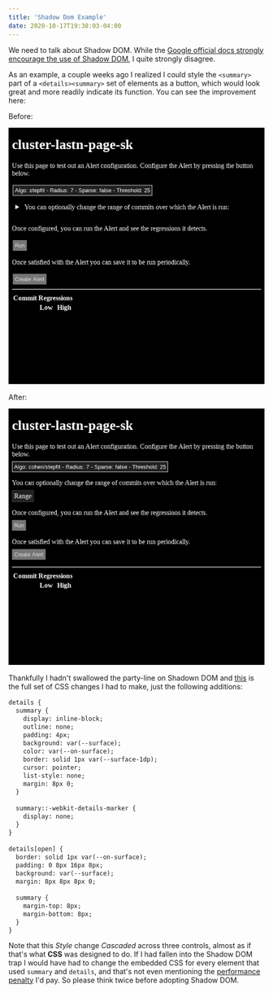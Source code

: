 ```yaml
---
title: 'Shadow Dom Example'
date: 2020-10-17T19:38:03-04:00
---
```


We need to talk about Shadow DOM. While the [Google official docs strongly encourage the use of Shadow DOM](https://developers.google.com/web/fundamentals/web-components/best-practices), I quite strongly disagree.

As an example, a couple weeks ago I realized I could style the `<summary>` part of a `<details><summary>` set of elements as a button, which would
look great and more readily indicate its function. You can see the improvement here:

Before:

![Before converting the summary to look like a button.](./before.png)

After:

![After converting the summary to look like a button.](./after.png)

Thankfully I hadn't swallowed the party-line on Shadown DOM and [this](https://skia-review.googlesource.com/c/buildbot/+/322315/2/perf/modules/themes/themes.scss) is the full
set of CSS changes I had to make, just the following additions:

```
details {
  summary {
    display: inline-block;
    outline: none;
    padding: 4px;
    background: var(--surface);
    color: var(--on-surface);
    border: solid 1px var(--surface-1dp);
    cursor: pointer;
    list-style: none;
    margin: 8px 0;
  }

  summary::-webkit-details-marker {
    display: none;
  }
}

details[open] {
  border: solid 1px var(--on-surface);
  padding: 0 8px 16px 8px;
  background: var(--surface);
  margin: 8px 8px 8px 0;

  summary {
    margin-top: 8px;
    margin-bottom: 8px;
  }
}
```

Note that this _Style_ change _Cascaded_ across three controls, almost as if
that's what **CSS** was designed to do. If I had fallen into the Shadow DOM trap
I would have had to change the embedded CSS for every element that used
`summary` and `details`, and that's not even mentioning the [performance
penalty](https://bitworking.org/news/2018/02/shadow-dom-and-css/) I'd pay. So
please think twice before adopting Shadow DOM.
